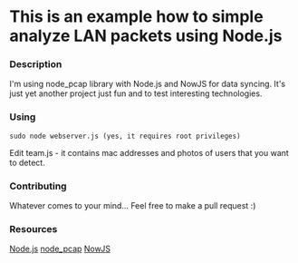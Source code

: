 This is an example how to simple analyze LAN packets using Node.js
===

### Description

I'm using node_pcap library with Node.js and NowJS for data syncing.
It's just yet another project just fun and to test interesting technologies.

### Using

    sudo node webserver.js (yes, it requires root privileges)

Edit team.js - it contains mac addresses and photos of users that you want to detect.

### Contributing

Whatever comes to your mind... Feel free to make a pull request :)

### Resources
[Node.js](http://nodejs.org/)
[node_pcap](https://github.com/mranney/node_pcap)
[NowJS](http://nowjs.com/)
